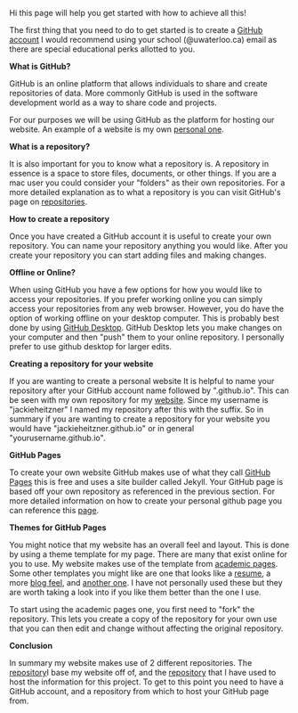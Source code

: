 Hi this page will help you get started with how to achieve all this!

The first thing that you need to do to get started is to create a [GitHub account](https://github.com/join) I would recommend using your school (@uwaterloo.ca) email as there are special educational perks allotted to you. 

**What is GitHub?**

GitHub is an online platform that allows individuals to share and create repositories of data. More commonly GitHub is used in the software development world as a way to share code and projects. 

For our purposes we will be using GitHub as the platform for hosting our website. An example of a website is my own [personal one](https://jackieheitzner.github.io/).

**What is a repository?**

It is also important for you to know what a repository is. A repository in essence is a space to store files, documents, or other things. If you are a mac user you could consider your "folders" as their own repositories. For a more detailed explanation as to what a repository is you can visit GitHub's page on [repositories](https://docs.github.com/en/repositories/creating-and-managing-repositories/about-repositories).

**How to create a repository**

Once you have created a GitHub account it is useful to create your own repository. You can name your repository anything you would like. After you create your repository you can start adding files and making changes. 

**Offline or Online?**

When using GitHub you have a few options for how you would like to access your repositories. If you prefer working online you can simply access your repositories from any web browser. However, you do have the option of working offline on your desktop computer. This is probably best done by using [GitHub Desktop](https://desktop.github.com/). GitHub Desktop lets you make changes on your computer and then "push" them to your online repository. I personally prefer to use github desktop for larger edits. 

**Creating a repository for your website**

If you are wanting to create a personal website It is helpful to name your repository after your GitHub account name followed by ".github.io". This can be seen with my own repository for my [website](https://github.com/jackieheitzner/jackieheitzner.github.io_). Since my username is "jackieheitzner" I named my repository after this with the suffix. So in summary if you are wanting to create a repository for your website you would have "jackieheitzner.github.io" or in general "yourusername.github.io".

**GitHub Pages**

To create your own website GitHub makes use of what they call [GitHub Pages](https://pages.github.com/) this is free and uses a site builder called Jekyll. Your GitHub page is based off your own repository as referenced in the previous section. For more detailed information on how to create your personal github page you can reference this [page](https://docs.github.com/en/pages/getting-started-with-github-pages/creating-a-github-pages-site).

**Themes for GitHub Pages**

You might notice that my website has an overall feel and layout. This is done by using a theme template for my page. There are many that exist online for you to use. My website makes use of the template from [academic pages](https://github.com/academicpages/academicpages.github.io). Some other templates you might like are one that looks like a [resume](https://resume-template.joelglovier.com/), a more [blog feel](https://hugo-theme-itheme.netlify.app/), and [another one](https://atega-hugo.netlify.app/). I have not personally used these but they are worth taking a look into if you like them better than the one I use. 

To start using the academic pages one, you first need to "fork" the repository. This lets you create a copy of the repository for your own use that you can then edit and change without affecting the original repository. 

**Conclusion**

In summary my website makes use of 2 different repositories. The [repository](https://github.com/jackieheitzner/jackieheitzner.github.io)I base my website off of, and the [repository](https://github.com/jackieheitzner/Psych-485-project) that I have used to host the information for this project. To get to this point you need to have a GitHub account, and a repository from which to host your GitHub page from. 




